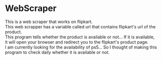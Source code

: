 # WebScraper
This is a web scraper that works on flipkart.\
This web scrapper has a variable called url that contains flipkart's url of the product.\
This program tells whether the product is available or not... If it is available, it will open your browser and redirect you to the flipkart's product page.\
I am currently looking for the availability of ps5... So I thought of making this program to check daily whether it is available or not.
